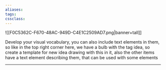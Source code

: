 ```yaml
---
aliases:
tags:
cssclass: 
---
```


![[F0C5362C-F670-48AC-949D-C4E1C2509AD7.png|banner+tall]]

Develop your visual vocabulary, you can also include text elements in them, so like in the top right corner here, we have a bulb with the tag idea, so create a template for new idea drawing with this in it, also the other items have a text element describing them, that can be used with some elements

---
